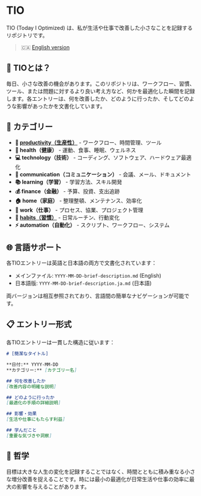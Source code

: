 # TIO

TIO (Today I Optimized) は、私が生活や仕事で改善した小さなことを記録するリポジトリです。

> 🇨🇦 [English version](./README.md)

## 📝 TIOとは？

毎日、小さな改善の機会があります。このリポジトリは、ワークフロー、習慣、ツール、または問題に対するより良い考え方など、何かを最適化した瞬間を記録します。各エントリーは、何を改善したか、どのように行ったか、そしてどのような影響があったかを文書化しています。

## 📂 カテゴリー

- **🚀 [productivity（生産性）](./productivity/README.ja.md)** - ワークフロー、時間管理、ツール
- **💪 health（健康）** - 運動、食事、睡眠、ウェルネス
- **💻 technology（技術）** - コーディング、ソフトウェア、ハードウェア最適化
- **💬 communication（コミュニケーション）** - 会議、メール、ドキュメント
- **📚 learning（学習）** - 学習方法、スキル開発
- **💰 finance（金融）** - 予算、投資、支出追跡
- **🏠 home（家庭）** - 整理整頓、メンテナンス、効率化
- **👔 work（仕事）** - プロセス、協業、プロジェクト管理
- **🔄 [habits（習慣）](./habits/README.ja.md)** - 日常ルーチン、行動変化
- **⚡ automation（自動化）** - スクリプト、ワークフロー、システム

## 🌐 言語サポート

各TIOエントリーは英語と日本語の両方で文書化されています：
- メインファイル: `YYYY-MM-DD-brief-description.md` (English)
- 日本語版: `YYYY-MM-DD-brief-description.ja.md` (日本語)

両バージョンは相互参照されており、言語間の簡単なナビゲーションが可能です。

## 📋 エントリー形式

各TIOエントリーは一貫した構造に従います：

```markdown
# [簡潔なタイトル]

**日付:** YYYY-MM-DD
**カテゴリー:** [カテゴリー名]

## 何を改善したか
[改善内容の明確な説明]

## どのように行ったか
[最適化の手順の詳細説明]

## 影響・効果
[生活や仕事にもたらす利益]

## 学んだこと
[重要な気づきや洞察]
```

## 🎯 哲学

目標は大きな人生の変化を記録することではなく、時間とともに積み重なる小さな増分改善を捉えることです。時には最小の最適化が日常生活や仕事の効率に最大の影響を与えることがあります。
